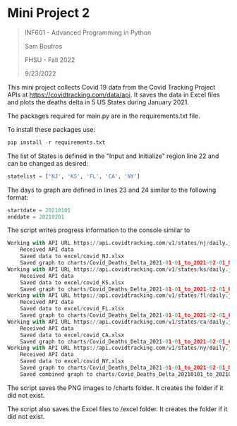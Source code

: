 # Mini Project 2
>INF601 - Advanced Programming in Python
> 
>Sam Boutros
> 
>FHSU - Fall 2022
>
>9/23/2022
> 
This mini project collects Covid 19 data from the Covid Tracking Project APIs at https://covidtracking.com/data/api. It saves the data in Excel files and plots the deaths delta in 5 US States during January 2021. 

The packages required for main.py are in the requirements.txt file.

To install these packages use:
```python
pip install -r requirements.txt
```
The list of States is defined in the "Input and Initialize" region line 22 and can be changed as desired:
```python
statelist = ['NJ', 'KS', 'FL', 'CA', 'NY']
```
The days to graph are defined in lines 23 and 24 similar to the following format:
```python
startdate = 20210101
enddate = 20210201
```
The script writes progress information to the console similar to
```python
Working with API URL https://api.covidtracking.com/v1/states/nj/daily.json
    Received API data
    Saved data to excel/covid_NJ.xlsx
    Saved graph to charts/Covid_Deaths_Delta_2021-01-01_to_2021-02-01_NJ.png
Working with API URL https://api.covidtracking.com/v1/states/ks/daily.json
    Received API data
    Saved data to excel/covid_KS.xlsx
    Saved graph to charts/Covid_Deaths_Delta_2021-01-01_to_2021-02-01_KS.png
Working with API URL https://api.covidtracking.com/v1/states/fl/daily.json
    Received API data
    Saved data to excel/covid_FL.xlsx
    Saved graph to charts/Covid_Deaths_Delta_2021-01-01_to_2021-02-01_FL.png
Working with API URL https://api.covidtracking.com/v1/states/ca/daily.json
    Received API data
    Saved data to excel/covid_CA.xlsx
    Saved graph to charts/Covid_Deaths_Delta_2021-01-01_to_2021-02-01_CA.png
Working with API URL https://api.covidtracking.com/v1/states/ny/daily.json
    Received API data
    Saved data to excel/covid_NY.xlsx
    Saved graph to charts/Covid_Deaths_Delta_2021-01-01_to_2021-02-01_NY.png
    Saved combined graph to charts/Covid_Deaths_Delta_20210101_to_20210201_5States.png
```

The script saves the PNG images to /charts folder. It creates the folder if it did not exist. 

The script also saves the Excel files to /excel folder. It creates the folder if it did not exist. 